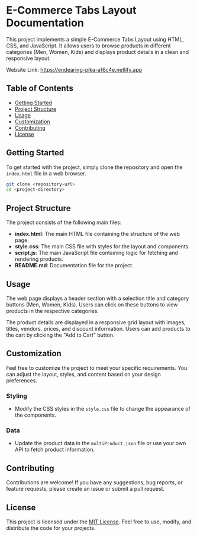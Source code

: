 # E-Commerce Tabs Layout Documentation

This project implements a simple E-Commerce Tabs Layout using HTML, CSS, and JavaScript. It allows users to browse products in different categories (Men, Women, Kids) and displays product details in a clean and responsive layout.

Website Link: https://endearing-pika-af6c4e.netlify.app

## Table of Contents
- [Getting Started](#getting-started)
- [Project Structure](#project-structure)
- [Usage](#usage)
- [Customization](#customization)
- [Contributing](#contributing)
- [License](#license)

## Getting Started

To get started with the project, simply clone the repository and open the `index.html` file in a web browser.

```bash
git clone <repository-url>
cd <project-directory>
```

## Project Structure

The project consists of the following main files:

- **index.html**: The main HTML file containing the structure of the web page.
- **style.css**: The main CSS file with styles for the layout and components.
- **script.js**: The main JavaScript file containing logic for fetching and rendering products.
- **README.md**: Documentation file for the project.

## Usage

The web page displays a header section with a selection title and category buttons (Men, Women, Kids). Users can click on these buttons to view products in the respective categories.

The product details are displayed in a responsive grid layout with images, titles, vendors, prices, and discount information. Users can add products to the cart by clicking the "Add to Cart" button.

## Customization

Feel free to customize the project to meet your specific requirements. You can adjust the layout, styles, and content based on your design preferences.

### Styling
- Modify the CSS styles in the `style.css` file to change the appearance of the components.

### Data
- Update the product data in the `multiProduct.json` file or use your own API to fetch product information.

## Contributing

Contributions are welcome! If you have any suggestions, bug reports, or feature requests, please create an issue or submit a pull request.

## License

This project is licensed under the [MIT License](LICENSE). Feel free to use, modify, and distribute the code for your projects.
